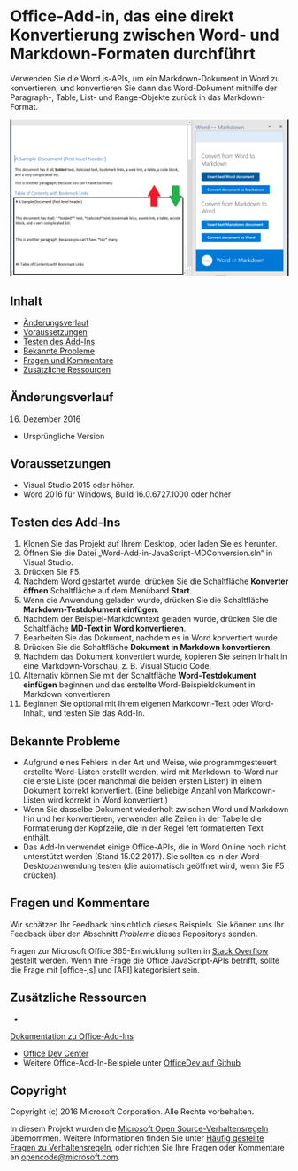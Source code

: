﻿# <a name="office-add-in-that-converts-directly-between-word-and-markdown-formats"></a>Office-Add-in, das eine direkt Konvertierung zwischen Word- und Markdown-Formaten durchführt

Verwenden Sie die Word.js-APIs, um ein Markdown-Dokument in Word zu konvertieren, und konvertieren Sie dann das Word-Dokument mithilfe der Paragraph-, Table, List- und Range-Objekte zurück in das Markdown-Format.

![Konvertierung zwischen Word und Markdown](../readme_art/ReadMeScreenshot.PNG)

## <a name="table-of-contents"></a>Inhalt
* [Änderungsverlauf](#change-history)
* [Voraussetzungen](#prerequisites)
* [Testen des Add-Ins](#test-the-add-in)
* [Bekannte Probleme](#known-issues)
* [Fragen und Kommentare](#questions-and-comments)
* [Zusätzliche Ressourcen](#additional-resources)

## <a name="change-history"></a>Änderungsverlauf

16. Dezember 2016

* Ursprüngliche Version

## <a name="prerequisites"></a>Voraussetzungen

* Visual Studio 2015 oder höher.
* Word 2016 für Windows, Build 16.0.6727.1000 oder höher

## <a name="test-the-add-in"></a>Testen des Add-Ins

1. Klonen Sie das Projekt auf Ihrem Desktop, oder laden Sie es herunter.
2. Öffnen Sie die Datei „Word-Add-in-JavaScript-MDConversion.sln“ in Visual Studio.
2. Drücken Sie F5.
3. Nachdem Word gestartet wurde, drücken Sie die Schaltfläche **Konverter öffnen** Schaltfläche auf dem Menüband **Start**.
4. Wenn die Anwendung geladen wurde, drücken Sie die Schaltfläche **Markdown-Testdokument einfügen**.
5. Nachdem der Beispiel-Markdowntext geladen wurde, drücken Sie die Schaltfläche **MD-Text in Word konvertieren**.
6. Bearbeiten Sie das Dokument, nachdem es in Word konvertiert wurde. 
7. Drücken Sie die Schaltfläche **Dokument in Markdown konvertieren**. 
8. Nachdem das Dokument konvertiert wurde, kopieren Sie seinen Inhalt in eine Markdown-Vorschau, z. B. Visual Studio Code.
9. Alternativ können Sie mit der Schaltfläche **Word-Testdokument einfügen** beginnen und das erstellte Word-Beispieldokument in Markdown konvertieren. 
10. Beginnen Sie optional mit Ihrem eigenen Markdown-Text oder Word-Inhalt, und testen Sie das Add-In.

## <a name="known-issues"></a>Bekannte Probleme

- Aufgrund eines Fehlers in der Art und Weise, wie programmgesteuert erstellte Word-Listen erstellt werden, wird mit Markdown-to-Word nur die erste Liste (oder manchmal die beiden ersten Listen) in einem Dokument korrekt konvertiert. (Eine beliebige Anzahl von Markdown-Listen wird korrekt in Word konvertiert.)
- Wenn Sie dasselbe Dokument wiederholt zwischen Word und Markdown hin und her konvertieren, verwenden alle Zeilen in der Tabelle die Formatierung der Kopfzeile, die in der Regel fett formatierten Text enthält.
- Das Add-In verwendet einige Office-APIs, die in Word Online noch nicht unterstützt werden (Stand 15.02.2017). Sie sollten es in der Word-Desktopanwendung testen (die automatisch geöffnet wird, wenn Sie F5 drücken).

## <a name="questions-and-comments"></a>Fragen und Kommentare

Wir schätzen Ihr Feedback hinsichtlich dieses Beispiels. Sie können uns Ihr Feedback über den Abschnitt *Probleme* dieses Repositorys senden.

Fragen zur Microsoft Office 365-Entwicklung sollten in [Stack Overflow](http://stackoverflow.com/questions/tagged/office-js+API) gestellt werden. Wenn Ihre Frage die Office JavaScript-APIs betrifft, sollte die Frage mit [office-js] und [API] kategorisiert sein.

## <a name="additional-resources"></a>Zusätzliche Ressourcen

* 

  [Dokumentation zu Office-Add-Ins](https://msdn.microsoft.com/en-us/library/office/jj220060.aspx)
* [Office Dev Center](http://dev.office.com/)
* Weitere Office-Add-In-Beispiele unter [OfficeDev auf Github](https://github.com/officedev)

## <a name="copyright"></a>Copyright
Copyright (c) 2016 Microsoft Corporation. Alle Rechte vorbehalten.



In diesem Projekt wurden die [Microsoft Open Source-Verhaltensregeln](https://opensource.microsoft.com/codeofconduct/) übernommen. Weitere Informationen finden Sie unter [Häufig gestellte Fragen zu Verhaltensregeln](https://opensource.microsoft.com/codeofconduct/faq/), oder richten Sie Ihre Fragen oder Kommentare an [opencode@microsoft.com](mailto:opencode@microsoft.com).
